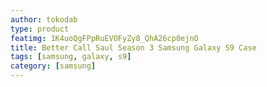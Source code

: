 ```yaml
---
author: tokodab
type: product
featimg: 1K4uoQgFPpRuEVOFyZy8_QhA26cp0ejnO
title: Better Call Saul Season 3 Samsung Galaxy S9 Case
tags: [samsung, galaxy, s9]
category: [samsung]
---
```


